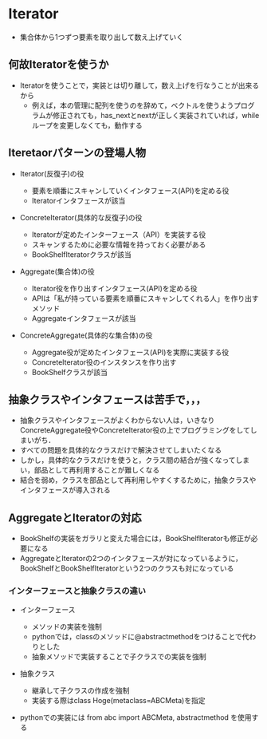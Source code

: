 # Iterator
* 集合体から1つずつ要素を取り出して数え上げていく

## 何故Iteratorを使うか
* Iteratorを使うことで，実装とは切り離して，数え上げを行なうことが出来るから
    * 例えば，本の管理に配列を使うのを辞めて，ベクトルを使うようプログラムが修正されても，has_nextとnextが正しく実装されていれば，whileループを変更しなくても，動作する


## Iteretaorパターンの登場人物
* Iterator(反復子)の役
    * 要素を順番にスキャンしていくインタフェース(API)を定める役
    * Iteratorインタフェースが該当

* ConcreteIterator(具体的な反復子)の役
    * Iteratorが定めたインターフェース（API）を実装する役
    * スキャンするために必要な情報を持っておく必要がある
    * BookShelfIteratorクラスが該当

* Aggregate(集合体)の役
    * Iterator役を作り出すインタフェース(API)を定める役
    * APIは「私が持っている要素を順番にスキャンしてくれる人」を作り出すメソッド
    * Aggregateインタフェースが該当

* ConcreteAggregate(具体的な集合体)の役
    * Aggregate役が定めたインタフェース(API)を実際に実装する役
    * ConcreteIterator役のインスタンスを作り出す
    * BookShelfクラスが該当

## 抽象クラスやインタフェースは苦手で，，，
* 抽象クラスやインタフェースがよくわからない人は，いきなりConcreteAggregate役やConcreteIterator役の上でプログラミングをしてしまいがち．
* すべての問題を具体的なクラスだけで解決させてしまいたくなる
* しかし，具体的なクラスだけを使うと，クラス間の結合が強くなってしまい，部品として再利用することが難しくなる
* 結合を弱め，クラスを部品として再利用しやすくするために，抽象クラスやインタフェースが導入される

## AggregateとIteratorの対応
* BookShelfの実装をガラリと変えた場合には，BookShelfIteratorも修正が必要になる
* AggregateとIteratorの2つのインタフェースが対になっているように，BookShelfとBookShelfIteratorという2つのクラスも対になっている


### インターフェースと抽象クラスの違い
* インターフェース
    * メソッドの実装を強制
    * pythonでは，classのメソッドに@abstractmethodをつけることで代わりとした
    * 抽象メソッドで実装することで子クラスでの実装を強制

* 抽象クラス
    * 継承して子クラスの作成を強制
    * 実装する際はclass Hoge(metaclass=ABCMeta)を指定

* pythonでの実装には from abc import ABCMeta, abstractmethod を使用する

